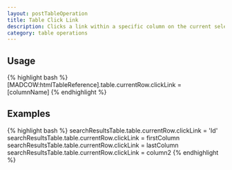 ```yaml
---
layout: postTableOperation
title: Table Click Link
description: Clicks a link within a specific column on the current selected row in an HTML table.
category: table operations
---
```


## Usage
{% highlight bash %}
[MADCOW:htmlTableReference].table.currentRow.clickLink = [columnName]
{% endhighlight %}

## Examples
{% highlight bash %}
searchResultsTable.table.currentRow.clickLink = 'Id'
searchResultsTable.table.currentRow.clickLink = firstColumn
searchResultsTable.table.currentRow.clickLink = lastColumn
searchResultsTable.table.currentRow.clickLink = column2
{% endhighlight %}

